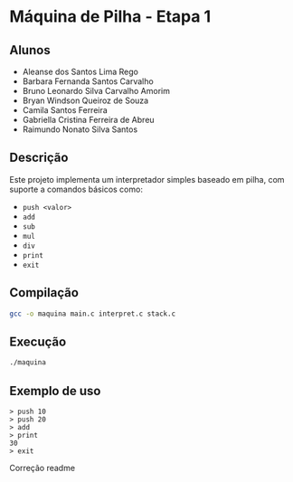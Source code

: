# Máquina de Pilha - Etapa 1

## Alunos

- Aleanse dos Santos Lima Rego  
- Barbara Fernanda Santos Carvalho  
- Bruno Leonardo Silva Carvalho Amorim  
- Bryan Windson Queiroz de Souza  
- Camila Santos Ferreira  
- Gabriella Cristina Ferreira de Abreu  
- Raimundo Nonato Silva Santos  

## Descrição

Este projeto implementa um interpretador simples baseado em pilha, com suporte a comandos básicos como:

- `push <valor>`
- `add`
- `sub`
- `mul`
- `div`
- `print`
- `exit`

## Compilação

```bash
gcc -o maquina main.c interpret.c stack.c
```

## Execução

```bash
./maquina
```

## Exemplo de uso

```
> push 10
> push 20
> add
> print
30
> exit
```
Correção readme
